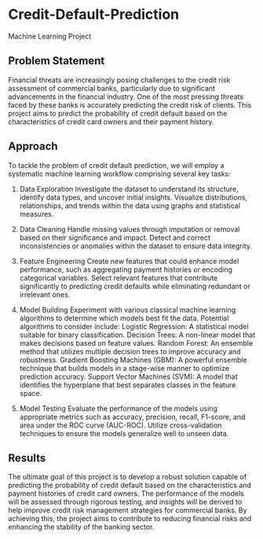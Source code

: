 # Credit-Default-Prediction
Machine Learning Project

## Problem Statement
Financial threats are increasingly posing challenges to the credit risk assessment of commercial banks, particularly due to significant advancements in the financial industry. One of the most pressing threats faced by these banks is accurately predicting the credit risk of clients. This project aims to predict the probability of credit default based on the characteristics of credit card owners and their payment history.
## Approach
To tackle the problem of credit default prediction, we will employ a systematic machine learning workflow comprising several key tasks:
1. Data Exploration
Investigate the dataset to understand its structure, identify data types, and uncover initial insights.
Visualize distributions, relationships, and trends within the data using graphs and statistical measures.
2. Data Cleaning
Handle missing values through imputation or removal based on their significance and impact.
Detect and correct inconsistencies or anomalies within the dataset to ensure data integrity.
3. Feature Engineering
Create new features that could enhance model performance, such as aggregating payment histories or encoding categorical variables.
Select relevant features that contribute significantly to predicting credit defaults while eliminating redundant or irrelevant ones.

4. Model Building
Experiment with various classical machine learning algorithms to determine which models best fit the data. Potential algorithms to consider include:
Logistic Regression: A statistical model suitable for binary classification.
Decision Trees: A non-linear model that makes decisions based on feature values.
Random Forest: An ensemble method that utilizes multiple decision trees to improve accuracy and robustness.
Gradient Boosting Machines (GBM): A powerful ensemble technique that builds models in a stage-wise manner to optimize prediction accuracy.
Support Vector Machines (SVM): A model that identifies the hyperplane that best separates classes in the feature space.
5. Model Testing
Evaluate the performance of the models using appropriate metrics such as accuracy, precision, recall, F1-score, and area under the ROC curve (AUC-ROC).
Utilize cross-validation techniques to ensure the models generalize well to unseen data.
## Results
The ultimate goal of this project is to develop a robust solution capable of predicting the probability of credit default based on the characteristics and payment histories of credit card owners. The performance of the models will be assessed through rigorous testing, and insights will be derived to help improve credit risk management strategies for commercial banks. By achieving this, the project aims to contribute to reducing financial risks and enhancing the stability of the banking sector.
